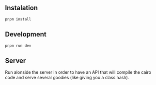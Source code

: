 ## Instalation

```bash
pnpm install
```

## Development

```bash
pnpm run dev
```

## Server

Run alonside the server in order to have an API that will compile the cairo code and serve several goodies (like giving you a class hash).
